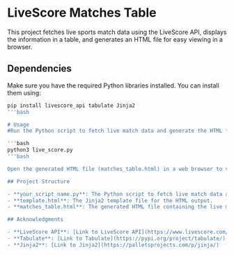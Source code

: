 # LiveScore Matches Table

This project fetches live sports match data using the LiveScore API, displays the information in a table, and generates an HTML file for easy viewing in a browser.

## Dependencies

Make sure you have the required Python libraries installed. You can install them using:

```bash
pip install livescore_api tabulate Jinja2
'''bash

# Usage
#Run the Python script to fetch live match data and generate the HTML file:

'''bash
python3 live_score.py
'''bash

Open the generated HTML file (matches_table.html) in a web browser to view the live matches table.

## Project Structure

- **your_script_name.py**: The Python script to fetch live match data and generate the HTML file.
- **template.html**: The Jinja2 template file for the HTML output.
- **matches_table.html**: The generated HTML file containing the live matches table.

## Acknowledgments

- **LiveScore API**: [Link to LiveScore API](https://www.livescore.com/)
- **Tabulate**: [Link to Tabulate](https://pypi.org/project/tabulate/)
- **Jinja2**: [Link to Jinja2](https://palletsprojects.com/p/jinja/)
